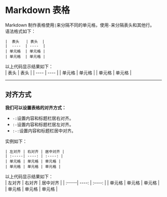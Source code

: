 # Markdown 表格

Markdown 制作表格使用`|`来分隔不同的单元格，使用`-`来分隔表头和其他行。  
语法格式如下：  
```
|  表头   | 表头  |
|  ----  | ----  |
| 单元格  | 单元格 |
| 单元格  | 单元格 |
```

以上代码显示结果如下：  
|  表头   | 表头  |
|  ----  | ----  |
| 单元格  | 单元格 |
| 单元格  | 单元格 |

---
## 对齐方式

**我们可以设置表格的对齐方式：**  
- `-:`设置内容和标题栏居右对齐。
- `:-`设置内容和标题栏居左对齐。
- `:-:`设置内容和标题栏居中对齐。

实例如下：  
```
| 左对齐 | 右对齐 | 居中对齐 |
| :-----| ----: | :----: |
| 单元格 | 单元格 | 单元格 |
| 单元格 | 单元格 | 单元格 |
```

以上代码显示结果如下：  
| 左对齐 | 右对齐 | 居中对齐 |
| :-----| ----: | :----: |
| 单元格 | 单元格 | 单元格 |
| 单元格 | 单元格 | 单元格 |